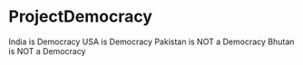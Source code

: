 # ProjectDemocracy
India is Democracy
USA is Democracy
Pakistan is NOT a Democracy
Bhutan is NOT a Democracy
